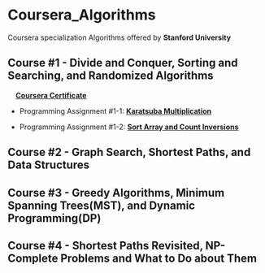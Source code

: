 # Coursera_Algorithms
Coursera specialization Algorithms offered by **Stanford University**

## Course #1 - Divide and Conquer, Sorting and Searching, and Randomized Algorithms
&nbsp;&nbsp;&nbsp;&nbsp;[**Coursera Certificate**](https://www.coursera.org/account/accomplishments/verify/JNTG8MVP5J8B)

* Programming Assignment #1-1: [**Karatsuba Multiplication**](https://github.com/zhukaijun0629/Coursera_Algorithms/tree/main/Course%20%231/PA%20%231-1)

* Programming Assignment #1-2: [**Sort Array and Count Inversions**](https://github.com/zhukaijun0629/Coursera_Algorithms/tree/main/Course%20%231/PA%20%231-2)


## Course #2 - Graph Search, Shortest Paths, and Data Structures

## Course #3 - Greedy Algorithms, Minimum Spanning Trees(MST), and Dynamic Programming(DP)

## Course #4 - Shortest Paths Revisited, NP-Complete Problems and What to Do about Them
